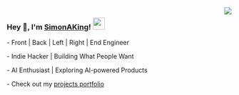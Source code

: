 <img align="right" src="https://github-readme-stats.vercel.app/api?username=SimonAKing&show_icons=true&hide_border=true&icon_color=586069&title_color=a0a9af&rank_icon=github&hide=contribs">
<h3> Hey 👋, I'm <a href="https://simonaking.com" target="_blank">SimonAKing</a>! <img src="https://user-images.githubusercontent.com/5679180/79618120-0daffb80-80be-11ea-819e-d2b0fa904d07.gif" width="27px"></h3>
<p>- Front | Back | Left | Right | End Engineer </p>
<p>- Indie Hacker | Building What People Want </p>
<p>- AI Enthusiast | Exploring AI-powered Products </p>
<p>- Check out my <a href="https://simonaking.com/projects" target="_blank">projects portfolio</a> </p>
